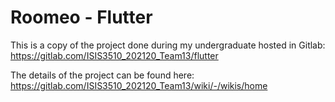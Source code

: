 # Roomeo - Flutter

This is a copy of the project done during my undergraduate hosted in Gitlab: https://gitlab.com/ISIS3510_202120_Team13/flutter

The details of the project can be found here: https://gitlab.com/ISIS3510_202120_Team13/wiki/-/wikis/home
